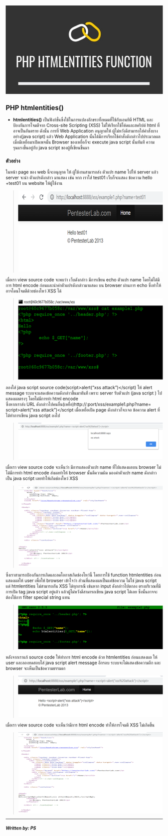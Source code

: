 ![](img/html8.png)

## PHP htmlentities() 
* **htmlentities()** เป็นฟังก์ชั่นซึ่งใช้ในการแปลงอักขระทั้งหมดที่ใช้กับเอนทิตี HTML และป้องกันการโจมตีจาก Cross-site Scripting (XSS) ไม่ให้เรียกใช้โค้ดและสคริปต์ html ที่อาจเป็นอันตราย ดังนั้น การที่ Web Application อนุญาตให้ ผู้ไม่หวังดีสามารถใส่คำสั่งบางอย่าง(java script) แล้ว Web Application นั้นได้มีการเรียกใช้คำสั่งดังกล่าวไปประมวลผล เมื่อมีเหยื่อมาเปิดเพจนั้น  Browser ของเหยื่อก็จะ execute java script  นั้นทันที ความรุนแรงขึ้นอยู่กับ java script ของผู้ที่เขียนขึ้นมา

### ตัวอย่าง
 ในหน้า page ของ web นี้จะอนุญาต ให้ ผู้ใช้งานสามารถส่ง ตัวแปร name ไปให้ server แล้ว server จะนำ ตัวแปรดังกล่าว มาแสดง เช่น หาก เราใส่ test01 เว็บก็จะแสดง ข้อความ hello +test01  บน website ให้ผู้ใช้งาน
 > ![](img/html1.png)

 เมื่อเรา view source code จะพบว่า เว็บดังกล่าว มีการเขียน echo ตัวแปร name โดยไม่ได้มีการ html encode ก่อนและนำค่าตัวแปรดังกล่าวมาแสดง บน browser ผ่านการ echo ซึ่งทำให้อาจโดนโจมตีด้วยช่องโหว่ XSS ได้
>![](img/html2.png)

ลองใส่ java script source code(script>alert(“xss attack”)</script) ให้ alert message ระบบจะแสดงข้อความดังกล่าวขึ้นมาทันที เพราะ server รับตัวแปร (java script ) ไปแสดงผลตรงๆ โดยไม่มีการทำ html encode  
ซึ่งหากเราส่ง URL ดังกล่าวไปคนอื่น(เหยื่อ)http://<ip>:port/xss/example1.php?name= script>alert(“xss attack”)</script เมื่อเหยื่อเปิด page ดังกล่าวก็จะเจอ ข้อความ alert ที่ได้ทำการเขียน java script ลงไป
>![](img/html3.png)

เมื่อเรา  view source code จะเห็นว่า มีการแสดงตัวแปร name ที่ไปแสดงผลบน browser ไม่ได้มีการทำ html encode ส่งผลทำให้ browser นั้นตีความผิด มองค่าตัวแปร name ดังกล่าว เป็น java script เลยทำให้เกิดช่องโหว่ XSS
>![](img/html4.png)

ซึ่งเราสามารถป้องกันการเกิดและลดโอกาสเกิดช่องโหว่นี้ โดยการใช้ function  htmlentities ก่อนแสดงผลให้ user เพื่อให้ browser เข้าใจว่า ส่วนที่แสดงผลเป็นแค่ข้อความ ไม่ใช่ java script  
แต่ htmlentities ไม่สามารถกัน XSS ได้ทุกกรณี เช่นหาก input ดังกล่าวไปตกลง ตรงบริเวณที่มีการเปิด tag  java script อยู่แล้ว แล้วผู้ไม่หวังดีสามารถเขียน java script ได้เลย ซึ่งนั้นอาจจะต้องใช้การ filter special string แทน 
>![](img/html5.png)

หลังจากเราแก้ source code ให้ทำการ html encode ด้วย htmlentities ก่อนแสดงผล ให้ user  และลองทดสอบใส่ java script alert message อีกรอบ ระบบจะไม่แสดงข้อความอีก และ browser จะเห็นเป็นข้อความธรรมดา
>![](img/html6.png)

เมื่อเรา  view source code จะเห็นว่ามีการ html encode ทำให้การโจมตี XSS ไม่เกิดขึ้น
>![](img/html7.png)

-------------------------
##### Written by: PS